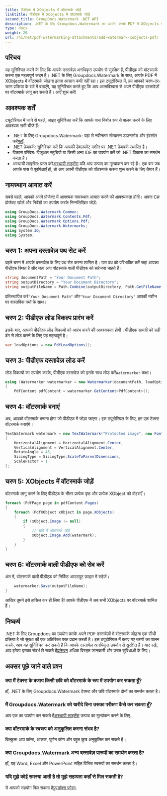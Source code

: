 ```yaml
---
title: पीडीएफ में XObjects में वॉटरमार्क जोड़ें
linktitle: पीडीएफ में XObjects में वॉटरमार्क जोड़ें
second_title: GroupDocs.Watermark .NET API
description: .NET के लिए Groupdocs.Watermark का उपयोग करके PDF में XObjects में वॉटरमार्क जोड़ने का तरीका जानें। आसान कार्यान्वयन के लिए हमारी चरण-दर-चरण मार्गदर्शिका का पालन करें।
type: docs
weight: 20
url: /hi/net/pdf-watermarking-attachments/add-watermark-xobjects-pdf/
---
```

## परिचय
यह सुनिश्चित करने के लिए कि आपके दस्तावेज़ अनधिकृत उपयोग से सुरक्षित हैं, पीडीएफ़ को वॉटरमार्क करना एक महत्वपूर्ण कदम है। .NET के लिए Groupdocs.Watermark के साथ, आपके PDF में XObjects में वॉटरमार्क जोड़ना इतना आसान कभी नहीं रहा। इस ट्यूटोरियल में, हम आपको चरण-दर-चरण प्रक्रिया के बारे में बताएंगे, यह सुनिश्चित करते हुए कि आप आत्मविश्वास से अपने पीडीएफ दस्तावेज़ों पर वॉटरमार्क लागू कर सकते हैं। आएँ शुरू करें!
## आवश्यक शर्तें
ट्यूटोरियल में जाने से पहले, आइए सुनिश्चित करें कि आपके पास निर्बाध रूप से पालन करने के लिए आवश्यक सभी चीजें हैं:
-  .NET के लिए Groupdocs.Watermark: यहां से नवीनतम संस्करण डाउनलोड और इंस्टॉल करें[यहाँ](https://releases.groupdocs.com/Watermark/net/).
- .NET फ्रेमवर्क: सुनिश्चित करें कि आपकी डेवलपमेंट मशीन पर .NET फ्रेमवर्क स्थापित है।
- विकास परिवेश: विज़ुअल स्टूडियो या किसी अन्य IDE का उपयोग करें जो .NET विकास का समर्थन करता है।
-  अस्थायी लाइसेंस: प्राप्त करें[अस्थायी लाइसेंस](https://purchase.groupdocs.com/temporary-license/) यदि आप उत्पाद का मूल्यांकन कर रहे हैं।
एक बार जब आपके पास ये पूर्वापेक्षाएँ हों, तो आप अपनी पीडीएफ़ को वॉटरमार्क करना शुरू करने के लिए तैयार हैं।
## नामस्थान आयात करें
सबसे पहले, आपको अपने प्रोजेक्ट में आवश्यक नामस्थान आयात करने की आवश्यकता होगी। अपना C# प्रोजेक्ट खोलें और निर्देशों का उपयोग करके निम्नलिखित जोड़ें:
```csharp
using GroupDocs.Watermark.Common;
using GroupDocs.Watermark.Contents.Pdf;
using GroupDocs.Watermark.Options.Pdf;
using GroupDocs.Watermark.Watermarks;
using System.IO;
using System;
```
## चरण 1: अपना दस्तावेज़ पथ सेट करें
पहले चरण में आपके दस्तावेज़ के लिए पथ सेट करना शामिल है। उस पथ को परिभाषित करें जहां आपका पीडीएफ स्थित है और जहां आप वॉटरमार्क वाली पीडीएफ को सहेजना चाहते हैं।
```csharp
string documentPath = "Your Document Path";
string outputDirectory = "Your Document Directory";
string outputFileName = Path.Combine(outputDirectory, Path.GetFileName(documentPath));
```
 प्रतिस्थापित करें`"Your Document Path"` और`"Your Document Directory"` आपकी मशीन पर वास्तविक पथों के साथ।
## चरण 2: पीडीएफ लोड विकल्प प्रारंभ करें
इसके बाद, आपको पीडीएफ लोड विकल्पों को आरंभ करने की आवश्यकता होगी। पीडीएफ सामग्री को सही ढंग से लोड करने के लिए यह महत्वपूर्ण है।
```csharp
var loadOptions = new PdfLoadOptions();
```
## चरण 3: पीडीएफ दस्तावेज़ लोड करें
लोड विकल्पों का उपयोग करके, पीडीएफ दस्तावेज़ को इसके साथ लोड करें`Watermarker` कक्षा।
```csharp
using (Watermarker watermarker = new Watermarker(documentPath, loadOptions))
{
    PdfContent pdfContent = watermarker.GetContent<PdfContent>();
```
## चरण 4: वॉटरमार्क बनाएं
अब, आपको वॉटरमार्क बनाना होगा जो पीडीएफ में जोड़ा जाएगा। इस ट्यूटोरियल के लिए, हम एक टेक्स्ट वॉटरमार्क बनाएंगे।
```csharp
TextWatermark watermark = new TextWatermark("Protected image", new Font("Arial", 8))
{
    HorizontalAlignment = HorizontalAlignment.Center,
    VerticalAlignment = VerticalAlignment.Center,
    RotateAngle = 45,
    SizingType = SizingType.ScaleToParentDimensions,
    ScaleFactor = 1
};
```
## चरण 5: XObjects में वॉटरमार्क जोड़ें
वॉटरमार्क लागू करने के लिए पीडीएफ के भीतर प्रत्येक पृष्ठ और प्रत्येक XObject को दोहराएँ।
```csharp
foreach (PdfPage page in pdfContent.Pages)
{
    foreach (PdfXObject xObject in page.XObjects)
    {
        if (xObject.Image != null)
        {
            // छवि में वॉटरमार्क जोड़ें
            xObject.Image.Add(watermark);
        }
    }
}
```
## चरण 6: वॉटरमार्क वाली पीडीएफ को सेव करें
अंत में, वॉटरमार्क वाली पीडीएफ को निर्दिष्ट आउटपुट फ़ाइल में सहेजें।
```csharp
    watermarker.Save(outputFileName);
}
```
आखिर तुमने इसे हासिल कर ही लिया है! आपके पीडीएफ में अब सभी XObjects पर वॉटरमार्क शामिल हैं।
## निष्कर्ष
 .NET के लिए Groupdocs का उपयोग करके अपने PDF दस्तावेज़ों में वॉटरमार्क जोड़ना एक सीधी प्रक्रिया है जो सुरक्षा की एक अतिरिक्त परत प्रदान करती है। इस ट्यूटोरियल में बताए गए चरणों का पालन करके, आप यह सुनिश्चित कर सकते हैं कि आपके दस्तावेज़ अनधिकृत उपयोग से सुरक्षित हैं। याद रखें, आप हमेशा इसका संदर्भ ले सकते हैं[प्रलेखन](https://reference.groupdocs.com/Watermark/net/) अधिक विस्तृत जानकारी और उन्नत सुविधाओं के लिए।
## अक्सर पूछे जाने वाले प्रश्न
### क्या मैं टेक्स्ट के बजाय किसी छवि को वॉटरमार्क के रूप में उपयोग कर सकता हूँ?
हाँ, .NET के लिए Groupdocs.Watermark टेक्स्ट और छवि वॉटरमार्क दोनों का समर्थन करता है।
### मैं Groupdocs.Watermark को खरीदे बिना उसका परीक्षण कैसे कर सकता हूँ?
 आप एक का उपयोग कर सकते हैं[अस्थायी लाइसेंस](https://purchase.groupdocs.com/temporary-license/) उत्पाद का मूल्यांकन करने के लिए.
### क्या वॉटरमार्क के स्वरूप को अनुकूलित करना संभव है?
बिल्कुल! आप फ़ॉन्ट, आकार, घूर्णन कोण और बहुत कुछ अनुकूलित कर सकते हैं।
### क्या Groupdocs.Watermark अन्य दस्तावेज़ प्रारूपों का समर्थन करता है?
हाँ, यह Word, Excel और PowerPoint सहित विभिन्न स्वरूपों का समर्थन करता है।
### यदि मुझे कोई समस्या आती है तो मुझे सहायता कहाँ से मिल सकती है?
 से आपको सहयोग मिल सकता है[ग्रुपडॉक्स फोरम](https://forum.groupdocs.com/c/watermark/19).